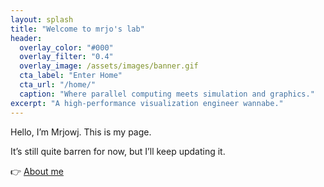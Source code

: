 ```yaml
---
layout: splash
title: "Welcome to mrjo's lab"
header:
  overlay_color: "#000"
  overlay_filter: "0.4"
  overlay_image: /assets/images/banner.gif 
  cta_label: "Enter Home"
  cta_url: "/home/"
  caption: "Where parallel computing meets simulation and graphics."
excerpt: "A high-performance visualization engineer wannabe."
---
```


Hello, I’m Mrjowj. This is my page.

It’s still quite barren for now, but I’ll keep updating it.

👉 [About me](/about/)  

